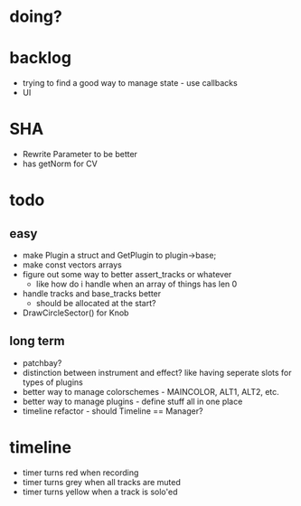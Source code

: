 # doing?


# backlog
- trying to find a good way to manage state - use callbacks
- UI



# SHA
- Rewrite Parameter to be better
- has getNorm for CV

# todo
## easy
- make Plugin a struct and GetPlugin to plugin->base;
- make const vectors arrays
- figure out some way to better assert_tracks or whatever
    - like how do i handle when an array of things has len 0
- handle tracks and base_tracks better
    - should be allocated at the start?
- DrawCircleSector() for Knob


## long term
- patchbay?
- distinction between instrument and effect? like having seperate slots for types of plugins
- better way to manage colorschemes - MAINCOLOR, ALT1, ALT2, etc.
- better way to manage plugins - define stuff all in one place
- timeline refactor - should Timeline == Manager?

# timeline
- timer turns red when recording
- timer turns grey when all tracks are muted
- timer turns yellow when a track is solo'ed

